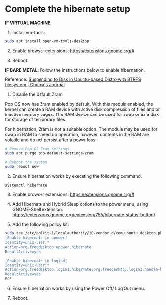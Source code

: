 # Complete the hibernate setup

**IF VIRTUAL MACHINE**:

1. Install vm-tools:

```sh
sudo apt install open-vm-tools-desktop
```

2. Enable browser extensions: <https://extensions.gnome.org/#>

3. Reboot.

**IF BARE METAL**: Follow the instructions below to enable hibernation.

Reference: [Suspending to Disk in Ubuntu-based Distro with BTRFS filesystem | Chuma's Journal](https://journal.chumaumenze.com/entries/suspending-to-disk-in-ubuntu-based-distro-with-btrfs-filesystem/#test-and-enable-hibernation)

1. Disable the default Zram

Pop OS now has Zram enabled by default. With this module enabled, the kernel can
create a RAM device with active disk compression of files and or inactive memory
pages. The RAM device can be used for swap or as a disk for storage of temporary
files.

For hibernation, Zram is not a suitable option. The module may be used for swap
in RAM to speed up operation, however, contents in the RAM are volatile and do
not persist after a power loss.

```sh
# Remove Pop OS Zram settings
sudo apt purge pop-default-settings-zram

# Reboot the system
sudo reboot now
```

2. Ensure hibernation works by executing the following command.

```sh
systemctl hibernate
```

3. Enable browser extensions: <https://extensions.gnome.org/#>

4. Add Hibernate and Hybrid Sleep options to the power menu, using GNOME-Shell
   extension:
   <https://extensions.gnome.org/extension/755/hibernate-status-button/>

5. Add the following policy kit:

```sh
sudo tee /etc/polkit-1/localauthority/10-vendor.d/com.ubuntu.desktop.pkla << EOF
[Enable hibernate in upower]
Identity=unix-user:*
Action=org.freedesktop.upower.hibernate
ResultActive=yes

[Enable hibernate in logind]
Identity=unix-user:*
Action=org.freedesktop.login1.hibernate;org.freedesktop.login1.handle-hibernate-key;org.freedesktop.login1;org.freedesktop.login1.hibernate-multiple-sessions;org.freedesktop.login1.hibernate-ignore-inhibit
ResultActive=yes
EOF
```

6. Ensure hibernation works by using the Power Off/ Log Out menu.

7. Reboot.

